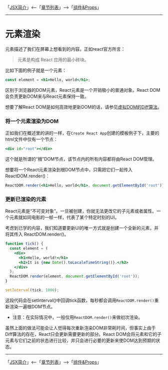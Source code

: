「[JSX简介](./01-JSX简介.md)」<--「[章节列表](../React概述.md)」-->「[组件&Props](./03-组件&Props.md)」

***

# 元素渲染

元素描述了我们在屏幕上想看到的内容。正如react官方所言：
> 元素是构成 React 应用的最小砖块。

比如下面的例子就是一个元素：
```jsx
const element = <h1>Hello, world</h1>;
```
区别于浏览器的DOM元素，React元素是一个开销极小的普通对象。React DOM会负责更新DOM来与React元素保持一致。

想要了解React DOM是如何高效地更新DOM的话，请参见[虚拟DOM的Diff算法](https://www.kancloud.cn/kancloud/react-in-depth/67091)。

### 将一个元素渲染为DOM

正如我们在概述里的讲的一样，在`Create React App`创建的模板例子下，主要的html文件中仅有一个节点：
```jsx
<div id="root"></div>
```
这个就是所谓的“根”DOM节点，该节点内的所有内容都将由React DOM管理。


想要将一个React元素渲染到根DOM节点中，只需把它们一起传入ReactDOM.render()：
```jsx
ReactDOM.render(<h1>Hello, world</h1>, document.getElementById('root'));
```

###  更新已渲染的元素

React元素是“不可变对象”。一旦被创建，你就无法更改它的子元素或者属性。一个元素就如同电影的一帧一样，代表了某个特定时刻的UI。

考虑到已学的内容，我们知道要更新UI的唯一方式就是创建一个全新的元素，并将其传入 ReactDOM.render()。
```jsx
function tick() {
  const element = (
    <div>
      <h1>Hello, world!</h1>
      <h2>It is {new Date().toLocaleTimeString()}.</h2>
    </div>
  );
  ReactDOM.render(element, document.getElementById('root'));
}

setInterval(tick, 1000);
```
这段代码会在setInterval()中回调tick函数，每秒都会调用`ReactDOM.render()`重新渲染一遍根DOM节点。

* 注意：在实际情况中，一般仅用`ReactDOM.render()`来做初次渲染。

虽然上面的做法可能会让人觉得每次重新渲染DOM非常耗时间，但事实上由于Diff算法的存在，React只会更新需要更新的部分。React DOM会将元素和它的子元素与它们之前的状态进行比较，并只会进行必要的更新来使DOM达到预期的状态。

***

「[JSX简介](./01-JSX简介.md)」<--「[章节列表](../React概述.md)」-->「[组件&Props](./03-组件&Props.md)」